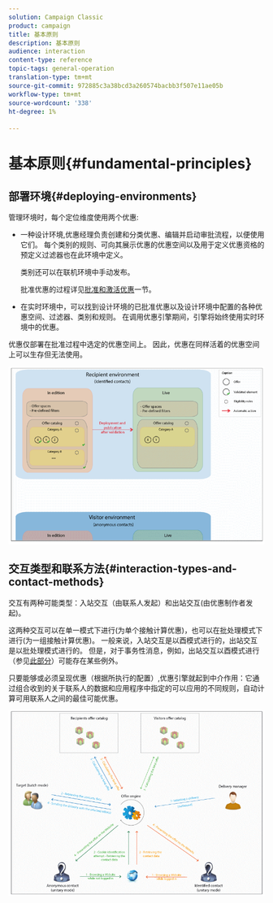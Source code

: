 ```yaml
---
solution: Campaign Classic
product: campaign
title: 基本原则
description: 基本原则
audience: interaction
content-type: reference
topic-tags: general-operation
translation-type: tm+mt
source-git-commit: 972885c3a38bcd3a260574bacbb3f507e11ae05b
workflow-type: tm+mt
source-wordcount: '338'
ht-degree: 1%

---
```



# 基本原则{#fundamental-principles}

## 部署环境{#deploying-environments}

管理环境时，每个定位维度使用两个优惠:

* 一种设计环境,优惠经理负责创建和分类优惠、编辑并启动审批流程，以便使用它们。 每个类别的规则、可向其展示优惠的优惠空间以及用于定义优惠资格的预定义过滤器也在此环境中定义。

   类别还可以在联机环境中手动发布。

   批准优惠的过程详见[批准和激活优惠](../../interaction/using/approving-and-activating-an-offer.md)一节。

* 在实时环境中，可以找到设计环境的已批准优惠以及设计环境中配置的各种优惠空间、过滤器、类别和规则。 在调用优惠引擎期间，引擎将始终使用实时环境中的优惠。

优惠仅部署在批准过程中选定的优惠空间上。 因此，优惠在同样活着的优惠空间上可以生存但无法使用。

![](assets/architecture_interaction1.png)

## 交互类型和联系方法{#interaction-types-and-contact-methods}

交互有两种可能类型：入站交互（由联系人发起）和出站交互(由优惠制作者发起)。

这两种交互可以在单一模式下进行(为单个接触计算优惠)，也可以在批处理模式下进行(为一组接触计算优惠)。 一般来说，入站交互是以酉模式进行的，出站交互是以批处理模式进行的。 但是，对于事务性消息，例如，出站交互以酉模式进行（参见[此部分](../../message-center/using/about-transactional-messaging.md)）可能存在某些例外。

只要能够或必须呈现优惠（根据所执行的配置）,优惠引擎就起到中介作用：它通过组合收到的关于联系人的数据和应用程序中指定的可以应用的不同规则，自动计算可用联系人之间的最佳可能优惠。

![](assets/architecture_interaction2.png)

